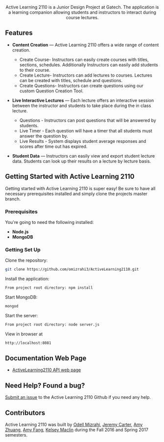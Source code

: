 <p align="center">

</p>

<p align="center">Active Learning 2110 is a Junior Design Project at Gatech. The application is a learning companion allowing students and instructors to interact during course lectures.</p>


Features
------------
* **Content Creation** — Active Learning 2110 offers a wide range of content creation.
	* Create Course- Instructors can easily create courses with titles, sections, schedules. Additionally Instructors can easily add students to their course.
	* Create Lecture- Instructors can add lectures to courses. Lectures can be created with titles, schedule and questions.
	* Create Questions- Instructors can create questions using our custom Question Creation Tool.

* **Live Interactive Lectures** — Each lecture offers an interactive session between the instructor and students to take place during the in class lecture.
	* Questions - Instructors can post questions that will be answered by students.
	* Live Timer - Each question will have a timer that all students must answer the question by.
	* Live Results - System displays student average responses and scores after time out has expired.

* **Student Data** — Instructors can easily view and export student lecture data. Students can look up their results on a lecture by lecture basis.


Getting Started with Active Learning 2110
------------------------------

Getting started with Active Learning 2110 is super easy! Be sure to have all necessary prerequisites installed and simply clone the projects master branch.

### Prerequisites

You're going to need the following installed:

 - **Node.js**
 - **MongoDB**

### Getting Set Up

Clone the repository:
```bash
git clone https://github.com/omizrahi3/ActiveLearning2110.git
```
Install the application:
```bash
From project root directory: npm install
```
Start MongoDB:
```bash
mongod
```
Start the server:
```bash
From project root directory: node server.js
```
View in browser at
```bash
http://localhost:8081
```

## Documentation Web Page

- [ActiveLearning2110 API web page](https://github.com/kmaclin/slate)


Need Help? Found a bug?
--------------------

[Submit an issue](https://github.com/omizrahi3/activelearning2110/issues) to the Active Learning 2110 Github if you need any help.

Contributors
--------------------

Active Learning 2110 was built by [Odell Mizrahi](https://github.com/omizrahi3), [Jeremy Carter](https://github.com/schoolboyqueue), [Amy Zhuang](https://github.com/azhuang3), [Amy Fang](https://github.com/xfang37), [Kelsey Maclin](https://github.com/kmaclin) during the Fall 2016 and Spring 2017 semesters.
